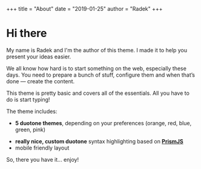 +++
title = "About"
date = "2019-01-25"
author = "Radek"
+++

# Hi there

My name is Radek and I'm the author of this theme. I made it to help you present your ideas easier.

We all know how hard is to start something on the web, especially these days. You need to prepare a bunch of stuff, configure them and when that’s done — create the content.

This theme is pretty basic and covers all of the essentials. All you have to do is start typing!

The theme includes:

- **5 duotone themes**, depending on your preferences (orange, red, blue, green, pink)
<!-- - [**Fira Code**](https://github.com/tonsky/FiraCode) as default monospaced font. It's gorgeous! -->
- **really nice, custom duotone** syntax highlighting based on [**PrismJS**](https://prismjs.com)
- mobile friendly layout

So, there you have it... enjoy!
